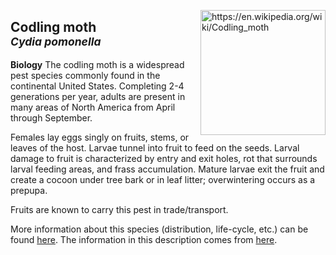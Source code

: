 <img 
title="https://en.wikipedia.org/wiki/Codling_moth"
src="https://upload.wikimedia.org/wikipedia/commons/8/85/Cydia_pomonella_male_dorsal.jpg" 
height="200"
class="center"
align="right">

## Codling moth <br><sup>*Cydia pomonella*</sup>

**Biology**
The codling moth is a widespread pest species commonly found in the continental United States. Completing 2-4 generations per year, adults are present in many areas of North America from April through September.

Females lay eggs singly on fruits, stems, or leaves of the host. Larvae tunnel into fruit to feed on the seeds. Larval damage to fruit is characterized by entry and exit holes, rot that surrounds larval feeding areas, and frass accumulation. Mature larvae exit the fruit and create a cocoon under tree bark or in leaf litter; overwintering occurs as a prepupa.

Fruits are known to carry this pest in trade/transport.

More information about this species (distribution, life-cycle, etc.) can be found [here](https://www.cabi.org/isc/datasheet/11396). The information in this description comes from [here](https://idtools.org/id/leps/tortai/Cydia_pomonella.htm).
<!--stackedit_data:
eyJoaXN0b3J5IjpbLTExNDE3ODI0MTEsMTA4NjQ3NDIzMCwtMT
QxMjI2ODE5NywtMjExNDkzMTE2Miw1NDUwMjkzODJdfQ==
-->